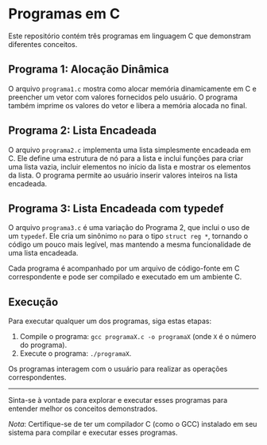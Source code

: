 # Programas em C

Este repositório contém três programas em linguagem C que demonstram diferentes conceitos.

## Programa 1: Alocação Dinâmica

O arquivo `programa1.c` mostra como alocar memória dinamicamente em C e preencher um vetor com valores fornecidos pelo usuário. O programa também imprime os valores do vetor e libera a memória alocada no final.

## Programa 2: Lista Encadeada

O arquivo `programa2.c` implementa uma lista simplesmente encadeada em C. Ele define uma estrutura de nó para a lista e inclui funções para criar uma lista vazia, incluir elementos no início da lista e mostrar os elementos da lista. O programa permite ao usuário inserir valores inteiros na lista encadeada.

## Programa 3: Lista Encadeada com typedef

O arquivo `programa3.c` é uma variação do Programa 2, que inclui o uso de um `typedef`. Ele cria um sinônimo `no` para o tipo `struct reg *`, tornando o código um pouco mais legível, mas mantendo a mesma funcionalidade de uma lista encadeada.

Cada programa é acompanhado por um arquivo de código-fonte em C correspondente e pode ser compilado e executado em um ambiente C.

## Execução

Para executar qualquer um dos programas, siga estas etapas:

1. Compile o programa: `gcc programaX.c -o programaX` (onde `X` é o número do programa).
2. Execute o programa: `./programaX`.

Os programas interagem com o usuário para realizar as operações correspondentes.

---

Sinta-se à vontade para explorar e executar esses programas para entender melhor os conceitos demonstrados.

*Nota*: Certifique-se de ter um compilador C (como o GCC) instalado em seu sistema para compilar e executar esses programas.
